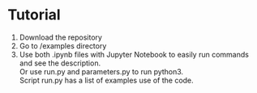 # Tutorial

1. Download the repository
2. Go to /examples directory
3. Use both .ipynb files with Jupyter Notebook to easily run commands and see the description. <br />
Or use run.py and parameters.py to run python3. <br />
Script run.py has a list of examples use of the code. 
